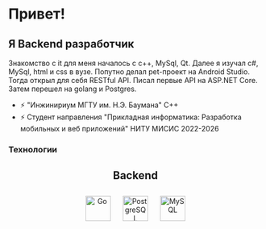 Привет!
==========================================================================================================================================

Я Backend разработчик
--------------------
Знакомство с it для меня началось с c++, MySql, Qt. Далее я изучал с#, MySql, html и css в вузе. Попутно делал pet-проект на Android Studio. Тогда открыл для себя RESTful API.
Писал первые API на ASP.NET Core.  
Затем перешел на golang и Postgres.
- :zap: "Инжинириум МГТУ им. Н.Э. Баумана" C++
- :zap: Студент направления "Прикладная информатика: Разработка мобильных и веб приложений" НИТУ МИСИС 2022-2026


### Технологии
<div align="center">
  <h2>Backend</h2>
<a href="https://go.dev/" target="_blank"><img style="margin: 10px" src="https://profilinator.rishav.dev/skills-assets/go-original.svg" alt="Go" height="50" /></a>  
<a href="https://www.postgresql.org/" target="_blank"><img style="margin: 10px" src="https://profilinator.rishav.dev/skills-assets/postgresql-original-wordmark.svg" alt="PostgreSQL" height="50" /></a>  
<a href="https://www.mysql.com/" target="_blank"><img style="margin: 10px" src="https://profilinator.rishav.dev/skills-assets/mysql-original-wordmark.svg" alt="MySQL" height="50" /></a>
</div> 

